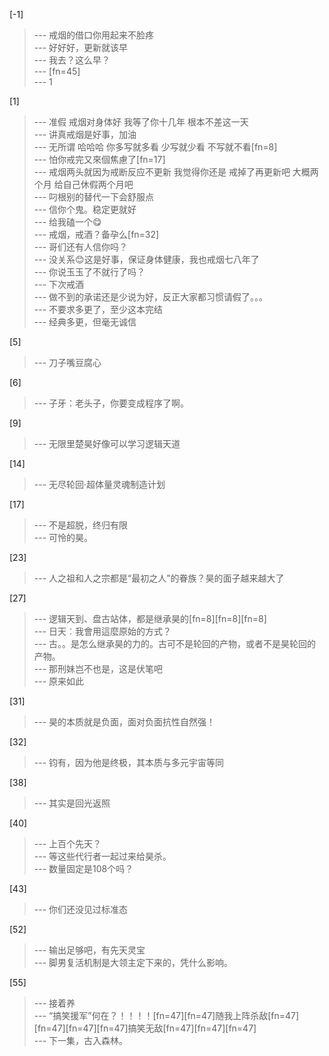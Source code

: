 
[-1] 
>--- 戒烟的借口你用起来不脸疼<br>
>--- 好好好，更新就该早<br>
>--- 我去？这么早？<br>
>--- [fn=45]<br>
>--- 1<br>

[1] 
>--- 准假 戒烟对身体好 我等了你十几年 根本不差这一天<br>
>--- 讲真戒烟是好事，加油<br>
>--- 无所谓 哈哈哈 你多写就多看 少写就少看 不写就不看[fn=8]<br>
>--- 怕你戒完又來個焦慮了[fn=17]<br>
>--- 戒烟两头就因为戒断反应不更新 我觉得你还是 戒掉了再更新吧 大概两个月 给自己休假两个月吧<br>
>--- 叼根别的替代一下会舒服点<br>
>--- 信你个鬼。稳定更就好<br>
>--- 给我磕一个😋<br>
>--- 戒烟，戒酒？备孕么[fn=32]<br>
>--- 哥们还有人信你吗？<br>
>--- 没关系😊这是好事，保证身体健康，我也戒烟七八年了<br>
>--- 你说玉玉了不就行了吗？<br>
>--- 下次戒酒<br>
>--- 做不到的承诺还是少说为好，反正大家都习惯请假了。。。<br>
>--- 不要求多更了，至少这本完结<br>
>--- 经典多更，但毫无诚信<br>

[5] 
>--- 刀子嘴豆腐心<br>

[6] 
>--- 子牙：老头子，你要变成程序了啊。<br>

[9] 
>--- 无限里楚昊好像可以学习逻辑天道<br>

[14] 
>--- 无尽轮回·超体量灵魂制造计划<br>

[17] 
>--- 不是超脱，终归有限<br>
>--- 可怜的昊。<br>

[23] 
>--- 人之祖和人之宗都是“最初之人”的眷族？昊的面子越来越大了<br>

[27] 
>--- 逻辑天到、盘古站体，都是继承昊的[fn=8][fn=8][fn=8]<br>
>--- 日天︰我會用這麼原始的方式？<br>
>--- 古。。是怎么继承昊的力的。古可不是轮回的产物，或者不是昊轮回的产物。<br>
>--- 那刑妹岂不也是，这是伏笔吧<br>
>--- 原来如此<br>

[31] 
>--- 昊的本质就是负面，面对负面抗性自然强！<br>

[32] 
>--- 钧有，因为他是终极，其本质与多元宇宙等同<br>

[38] 
>--- 其实是回光返照<br>

[40] 
>--- 上百个先天？<br>
>--- 等这些代行者一起过来给昊杀。<br>
>--- 数量固定是108个吗？<br>

[43] 
>--- 你们还没见过标准态<br>

[52] 
>--- 输出足够吧，有先天灵宝<br>
>--- 脚男复活机制是大领主定下来的，凭什么影响。<br>

[55] 
>--- 接着养<br>
>--- “搞笑援军”何在？！！！！[fn=47][fn=47]随我上阵杀敌[fn=47][fn=47][fn=47][fn=47]搞笑无敌[fn=47][fn=47][fn=47]<br>
>--- 下一集，古入森林。<br>
